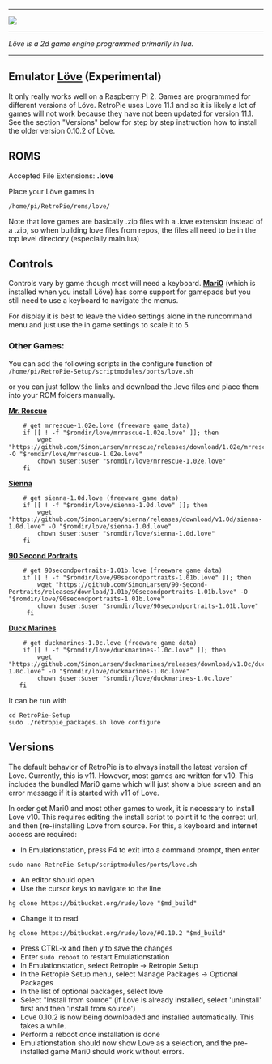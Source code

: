 ***
![](http://dedarwin.net/wp-content/uploads/2015/03/love2d.png)
***
_Löve is a 2d game engine programmed primarily in lua._
***
## Emulator [Löve](https://bitbucket.org/rude/love/src) (Experimental)

It only really works well on a Raspberry Pi 2. Games are programmed for different versions of Löve. RetroPie uses Love 11.1 and so it is likely a lot of games will not work because they have not been updated for version 11.1. See the section "Versions" below for step by step instruction how to install the older version 0.10.2 of Löve.

## ROMS

Accepted File Extensions: **.love**

Place your Löve games in

```
/home/pi/RetroPie/roms/love/
```

Note that love games are basically .zip files with a .love extension instead of a .zip, so when building love files from repos, the files all need to be in the top level directory (especially main.lua)

## Controls

Controls vary by game though most will need a keyboard. [**Mari0**](http://stabyourself.net/mari0/) (which is installed when you install Löve) has some support for gamepads but you still need to use a keyboard to navigate the menus. 

For display it is best to leave the video settings alone in the runcommand menu and just use the in game settings to scale it to 5.

### Other Games:

You can add the following scripts in the configure function of `/home/pi/RetroPie-Setup/scriptmodules/ports/love.sh`

or you can just follow the links and download the .love files and place them into your ROM folders manually.


[**Mr. Rescue**](http://tangramgames.dk/games/mrrescue/)

```
    # get mrrescue-1.02e.love (freeware game data)
    if [[ ! -f "$romdir/love/mrrescue-1.02e.love" ]]; then
        wget "https://github.com/SimonLarsen/mrrescue/releases/download/1.02e/mrrescue1.02e.love" -O "$romdir/love/mrrescue-1.02e.love"
        chown $user:$user "$romdir/love/mrrescue-1.02e.love"
    fi
```


[**Sienna**](http://tangramgames.dk/games/sienna/)

```
    # get sienna-1.0d.love (freeware game data)
    if [[ ! -f "$romdir/love/sienna-1.0d.love" ]]; then
        wget "https://github.com/SimonLarsen/sienna/releases/download/v1.0d/sienna-1.0d.love" -O "$romdir/love/sienna-1.0d.love"
        chown $user:$user "$romdir/love/sienna-1.0d.love"
    fi
```

[**90 Second Portraits**](http://tangramgames.dk/games/90secondportraits/)

```
    # get 90secondportraits-1.01b.love (freeware game data)
    if [[ ! -f "$romdir/love/90secondportraits-1.01b.love" ]]; then
        wget "https://github.com/SimonLarsen/90-Second-Portraits/releases/download/1.01b/90secondportraits-1.01b.love" -O "$romdir/love/90secondportraits-1.01b.love"
        chown $user:$user "$romdir/love/90secondportraits-1.01b.love"
     fi
```

[**Duck Marines**](http://tangramgames.dk/games/duckmarines/)

```
    # get duckmarines-1.0c.love (freeware game data)
    if [[ ! -f "$romdir/love/duckmarines-1.0c.love" ]]; then
        wget "https://github.com/SimonLarsen/duckmarines/releases/download/v1.0c/duckmarines-1.0c.love" -O "$romdir/love/duckmarines-1.0c.love"
        chown $user:$user "$romdir/love/duckmarines-1.0c.love"
   fi
```
It can be run with

```
cd RetroPie-Setup
sudo ./retropie_packages.sh love configure
```

## Versions

The default behavior of RetroPie is to always install the latest version of Love. Currently, this is v11. However, most games are written for v10. This includes the bundled Mari0 game which will just show a blue screen and an error message if it is started with v11 of Love.

In order get Mari0 and most other games to work, it is necessary to install Love v10. This requires editing the install script to point it to the correct url, and then (re-)installing Love from source. For this, a keyboard and internet access are required:

- In Emulationstation, press F4 to exit into a command prompt, then enter
```
sudo nano RetroPie-Setup/scriptmodules/ports/love.sh
```
- An editor should open
- Use the cursor keys to navigate to the line
```
hg clone https://bitbucket.org/rude/love "$md_build"
```
- Change it to read
```
hg clone https://bitbucket.org/rude/love/#0.10.2 "$md_build"
```
- Press CTRL-x and then y to save the changes
- Enter ```sudo reboot``` to restart Emulationstation
- In Emulationstation, select Retropie -> Retropie Setup
- In the Retropie Setup menu, select Manage Packages -> Optional Packages
- In the list of optional packages, select love
- Select "Install from source" (if Love is already installed, select 'uninstall' first and then 'install from source')
- Love 0.10.2 is now being downloaded and installed automatically. This takes a while.
- Perform a reboot once installation is done
- Emulationstation should now show Love as a selection, and the pre-installed game Mari0 should work without errors.
